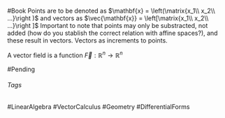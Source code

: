 #Book
Points are to be denoted as $\mathbf{x} = \left(\matrix{x_1\\ x_2\\ ...}\right )$ and vectors as $\vec{\mathbf{x}} = \left[\matrix{x_1\\ x_2\\ ...}\right ]$
Important to note that points may only be substracted, not added (how do you stablish the correct relation with affine spaces?), and these result in vectors.
Vectors as increments to points.

A vector field is a function $\vec{F}:\mathbb{R}^n\rightarrow\mathbb{R}^n$

#Pending 
###### Tags
#LinearAlgebra #VectorCalculus  #Geometry #DifferentialForms